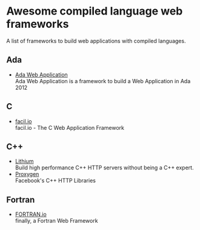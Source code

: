 # Awesome compiled language web frameworks

A list of frameworks to build web applications with compiled languages.

## Ada

- [Ada  Web Application](https://ada-awa.readthedocs.io/en/latest/)  
  Ada Web Application is a framework to build a Web Application in Ada 2012

## C

- [facil.io](https://facil.io/)  
  facil.io - The C Web Application Framework

## C++

- [Lithium](https://matt-42.github.io/lithium/)  
  Build high performance C++ HTTP servers without being a C++ expert.
- [Proxygen](https://github.com/facebook/proxygen)  
  Facebook's C++ HTTP Libraries

## Fortran

- [FORTRAN.io](https://fortran.io/)  
  finally, a Fortran Web Framework
